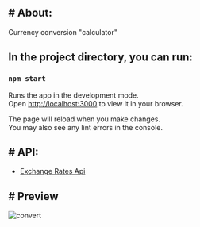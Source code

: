 <h2># About:</h2>

Currency conversion "calculator"

## In the project directory, you can run:

### `npm start`

Runs the app in the development mode.\
Open [http://localhost:3000](http://localhost:3000) to view it in your browser.

The page will reload when you make changes.\
You may also see any lint errors in the console.


<h2># API:</h2>

<ul>
  <li><a href="https://exchangeratesapi.io/">Exchange Rates Api</a></li>
</ul>

<h2># Preview</h2>

![convert](https://user-images.githubusercontent.com/93000522/153447122-34e80586-f861-456e-8a6e-18f0f2414842.png)

